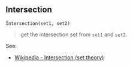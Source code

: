 ## Intersection

```
Intersection(set1, set2)
```

> get the intersection set from `set1` and `set2`.

See:  
* [Wikipedia - Intersection (set theory)](http://en.wikipedia.org/wiki/Intersection_(set_theory)) 